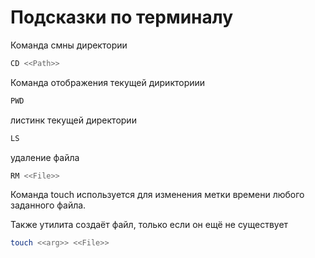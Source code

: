 # Подсказки по терминалу

Команда смны директории
```sh
CD <<Path>>
```

Команда отображения текущей дирикториии
```sh
PWD
```

листинк текущей директории
```sh
LS
```

удаление файла 
```sh
RM <<File>>
```

Команда touch используется для изменения метки времени любого заданного файла.

Также утилита создаёт файл, только если он ещё не существует
```sh
touch <<arg>> <<File>>
```
